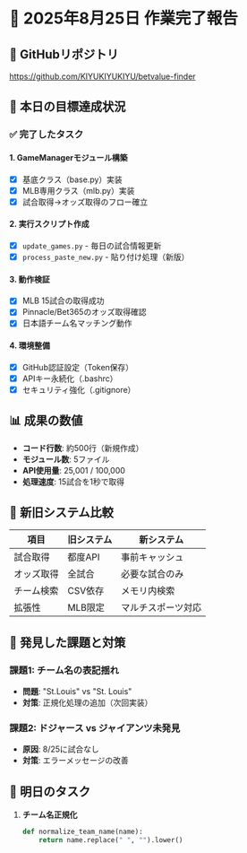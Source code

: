 # 📅 2025年8月25日 作業完了報告

## 📂 GitHubリポジトリ
https://github.com/KIYUKIYUKIYU/betvalue-finder

## 🎯 本日の目標達成状況

### ✅ 完了したタスク

#### 1. GameManagerモジュール構築
- [x] 基底クラス（base.py）実装
- [x] MLB専用クラス（mlb.py）実装
- [x] 試合取得→オッズ取得のフロー確立

#### 2. 実行スクリプト作成
- [x] `update_games.py` - 毎日の試合情報更新
- [x] `process_paste_new.py` - 貼り付け処理（新版）

#### 3. 動作検証
- [x] MLB 15試合の取得成功
- [x] Pinnacle/Bet365のオッズ取得確認
- [x] 日本語チーム名マッチング動作

#### 4. 環境整備
- [x] GitHub認証設定（Token保存）
- [x] APIキー永続化（.bashrc）
- [x] セキュリティ強化（.gitignore）

## 📊 成果の数値

- **コード行数**: 約500行（新規作成）
- **モジュール数**: 5ファイル
- **API使用量**: 25,001 / 100,000
- **処理速度**: 15試合を1秒で取得

## 🔄 新旧システム比較

| 項目 | 旧システム | 新システム |
|------|----------|----------|
| 試合取得 | 都度API | 事前キャッシュ |
| オッズ取得 | 全試合 | 必要な試合のみ |
| チーム検索 | CSV依存 | メモリ内検索 |
| 拡張性 | MLB限定 | マルチスポーツ対応 |

## 🐛 発見した課題と対策

### 課題1: チーム名の表記揺れ
- **問題**: "St.Louis" vs "St. Louis"
- **対策**: 正規化処理の追加（次回実装）

### 課題2: ドジャース vs ジャイアンツ未発見
- **原因**: 8/25に試合なし
- **対策**: エラーメッセージの改善

## 📝 明日のタスク

1. **チーム名正規化**
   ```python
   def normalize_team_name(name):
       return name.replace(" ", "").lower()
